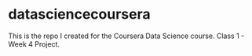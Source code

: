 # datasciencecoursera
This is the repo I created for the Coursera Data Science course.  Class 1 - Week 4 Project.
